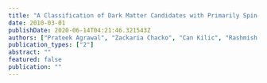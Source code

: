 ```yaml
---
title: "A Classification of Dark Matter Candidates with Primarily Spin-Dependent Interactions with Matter"
date: 2010-03-01
publishDate: 2020-06-14T04:21:46.321543Z
authors: ["Prateek Agrawal", "Zackaria Chacko", "Can Kilic", "Rashmish K. Mishra"]
publication_types: ["2"]
abstract: ""
featured: false
publication: ""
---
```



